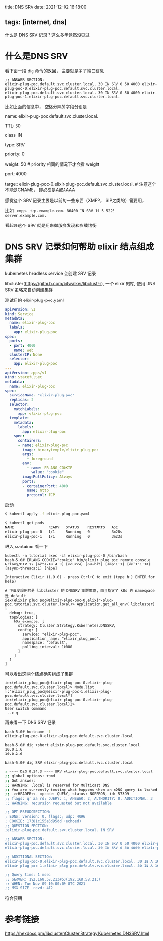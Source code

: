 title: DNS SRV
date: 2021-12-02 16:18:00

tags: [internet, dns]
---

什么是 DNS SRV 记录？这么多年竟然没见过

<!--more-->

# 什么是DNS SRV

看下面一段 dig 命令的返回， 主要就是多了端口信息

```
;; ANSWER SECTION:
elixir-plug-poc.default.svc.cluster.local. 30 IN SRV 0 50 4000 elixir-plug-poc-0.elixir-plug-poc.default.svc.cluster.local.
elixir-plug-poc.default.svc.cluster.local. 30 IN SRV 0 50 4000 elixir-plug-poc-1.elixir-plug-poc.default.svc.cluster.local.
```

比如上面的信息中， 空格分隔的字段分别是

name: elixir-plug-poc.default.svc.cluster.local.

TTL: 30

class: IN

type: SRV

priority: 0

weight: 50 # priority 相同的情况下才会看 weight

port: 4000

target: elixir-plug-poc-0.elixir-plug-poc.default.svc.cluster.local. # 注意这个不能是CNAME， 即必须是A或AAAA



感觉这个 SRV 记录主要是以前的一些东西（XMPP， SIP之类的）需要用，

比如 `_xmpp._tcp.example.com. 86400 IN SRV 10 5 5223 server.example.com.`

看起来这个 SRV 就是用来做服务发现和负载均衡



# DNS SRV 记录如何帮助 elixir 结点组成集群

kubernetes headless service 会创建 SRV 记录

libcluster(https://github.com/bitwalker/libcluster), 一个 elixir 的库, 使用 DNS SRV 策略来自动创建集群

测试用的 elixir-plug-poc.yaml

```yaml
apiVersion: v1
kind: Service
metadata:
  name: elixir-plug-poc
  labels:
    app: elixir-plug-poc
spec:
  ports:
  - port: 4000
    name: web
  clusterIP: None
  selector:
    app: elixir-plug-poc
---
apiVersion: apps/v1
kind: StatefulSet
metadata:
  name: elixir-plug-poc
spec:
  serviceName: "elixir-plug-poc"
  replicas: 2
  selector:
    matchLabels:
      app: elixir-plug-poc
  template:
    metadata:
      labels:
        app: elixir-plug-poc
    spec:
      containers:
      - name: elixir-plug-poc
        image: binarytemple/elixir_plug_poc
        args:
          - foreground
        env:
          - name: ERLANG_COOKIE
            value: "cookie"
        imagePullPolicy: Always
        ports:
        - containerPort: 4000
          name: http
          protocol: TCP
```

启动

```bash
$ kubectl apply -f elixir-plug-poc.yaml

$ kubectl get pods
NAME                READY   STATUS    RESTARTS   AGE
elixir-plug-poc-0   1/1     Running   0          3m28s
elixir-plug-poc-1   1/1     Running   0          3m23s
```

进入 container 看一下

```
kubectl -n tutorial exec -it elixir-plug-poc-0 /bin/bash
bash-5.0# ERLANG_COOKIE="cookie" bin/elixir_plug_poc remote_console
Erlang/OTP 22 [erts-10.4.3] [source] [64-bit] [smp:1:1] [ds:1:1:10] [async-threads:1] [hipe]

Interactive Elixir (1.9.0) - press Ctrl+C to exit (type h() ENTER for help)

# 下面发现用的是 libcluster 的 DNSSRV 集群策略, 而且指定了 k8s 的 namespace 是 default
iex(elixir_plug_poc@elixir-plug-poc-0.elixir-plug-poc.tutorial.svc.cluster.local)> Application.get_all_env(:libcluster)
[
  debug: true,
  topologies: [
    k8s_example: [
      strategy: Cluster.Strategy.Kubernetes.DNSSRV,
      config: [
        service: "elixir-plug-poc",
        application_name: "elixir_plug_poc",
        namespace: "default",
        polling_interval: 10000
      ]
    ]
  ]
]
```

可以看出这两个结点确实组成了集群

```
iex(elixir_plug_poc@elixir-plug-poc-0.elixir-plug-poc.default.svc.cluster.local)> Node.list
[:"elixir_plug_poc@elixir-plug-poc-1.elixir-plug-poc.default.svc.cluster.local"]
iex(elixir_plug_poc@elixir-plug-poc-0.elixir-plug-poc.default.svc.cluster.local)2>
User switch command
 --> q
```

再来看一下 DNS SRV 记录

```bash
bash-5.0# hostname -f
elixir-plug-poc-0.elixir-plug-poc.default.svc.cluster.local

bash-5.0# dig +short elixir-plug-poc.default.svc.cluster.local
10.0.1.6
10.0.2.6

bash-5.0# dig SRV elixir-plug-poc.default.svc.cluster.local

; <<>> DiG 9.14.3 <<>> SRV elixir-plug-poc.default.svc.cluster.local
;; global options: +cmd
;; Got answer:
;; WARNING: .local is reserved for Multicast DNS
;; You are currently testing what happens when an mDNS query is leaked to DNS
;; ->>HEADER<<- opcode: QUERY, status: NOERROR, id: 57399
;; flags: qr aa rd; QUERY: 1, ANSWER: 2, AUTHORITY: 0, ADDITIONAL: 3
;; WARNING: recursion requested but not available

;; OPT PSEUDOSECTION:
; EDNS: version: 0, flags:; udp: 4096
; COOKIE: 17381c155e5d95dd (echoed)
;; QUESTION SECTION:
;elixir-plug-poc.default.svc.cluster.local. IN SRV

;; ANSWER SECTION:
elixir-plug-poc.default.svc.cluster.local. 30 IN SRV 0 50 4000 elixir-plug-poc-0.elixir-plug-poc.default.svc.cluster.local.
elixir-plug-poc.default.svc.cluster.local. 30 IN SRV 0 50 4000 elixir-plug-poc-1.elixir-plug-poc.default.svc.cluster.local.

;; ADDITIONAL SECTION:
elixir-plug-poc-0.elixir-plug-poc.default.svc.cluster.local. 30	IN A 10.0.1.6
elixir-plug-poc-1.elixir-plug-poc.default.svc.cluster.local. 30	IN A 10.0.2.6

;; Query time: 1 msec
;; SERVER: 192.168.58.213#53(192.168.58.213)
;; WHEN: Tue Nov 09 10:00:09 UTC 2021
;; MSG SIZE  rcvd: 472
```

符合预期



# 参考链接

https://hexdocs.pm/libcluster/Cluster.Strategy.Kubernetes.DNSSRV.html
